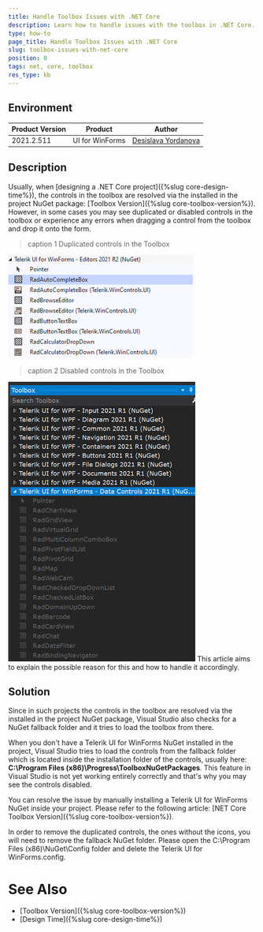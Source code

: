 ```yaml
---
title: Handle Toolbox Issues with .NET Core    
description: Learn how to handle issues with the toolbox in .NET Core. 
type: how-to
page_title: Handle Toolbox Issues with .NET Core   
slug: toolbox-issues-with-net-core
position: 0
tags: net, core, toolbox
res_type: kb
---
```


## Environment
 
|Product Version|Product|Author|
|----|----|----|
|2021.2.511|UI for WinForms|[Desislava Yordanova](https://www.telerik.com/blogs/author/desislava-yordanova)|
 
## Description

Usually, when [designing a .NET Core project]({%slug core-design-time%}), the controls in the toolbox are resolved via the installed in the project NuGet package: [Toolbox Version]({%slug core-toolbox-version%}). However, in some cases you may see duplicated or disabled controls in the toolbox or experience any errors when dragging a control from the toolbox and drop it onto the form.

>caption 1 Duplicated controls in the Toolbox

![toolbox-issues-with-net-core 001](images/toolbox-issues-with-net-core001.png)
>caption 2 Disabled controls in the Toolbox

![toolbox-issues-with-net-core 002](images/toolbox-issues-with-net-core002.png)
This article aims to explain the possible reason for this and how to handle it accordingly.

## Solution 

Since in such projects the controls in the toolbox are resolved via the installed in the project NuGet package, Visual Studio also checks for a NuGet fallback folder and it tries to load the toolbox from there. 

When you don't have a Telerik UI for WinForms NuGet installed in the project, Visual Studio tries to load the controls from the fallback folder which is located inside the installation folder of the controls, usually here: 
**C:\Program Files (x86)\Progress\ToolboxNuGetPackages**. This feature in Visual Studio is not yet working entirely correctly and that's why you may see the controls disabled.

You can resolve the issue by manually installing a Telerik UI for WinForms NuGet inside your project. Please refer to the following article: [NET Core Toolbox Version]({%slug core-toolbox-version%}).
 
In order to remove the duplicated controls, the ones without the icons, you will need to remove the fallback NuGet folder. Please open the C:\Program Files (x86)\NuGet\Config folder and delete the Telerik UI for WinForms.config.

# See Also

* [Toolbox Version]({%slug core-toolbox-version%})
* [Design Time]({%slug core-design-time%}) 

